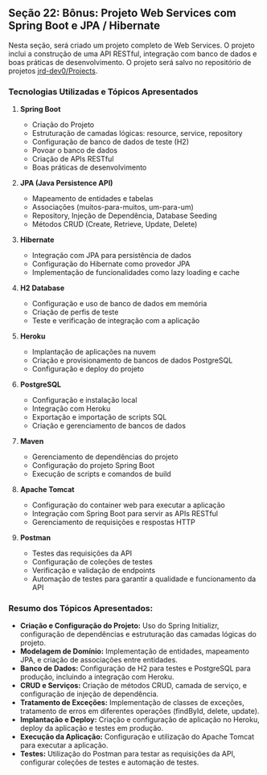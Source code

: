 ## Seção 22: Bônus: Projeto Web Services com Spring Boot e JPA / Hibernate

Nesta seção, será criado um projeto completo de Web Services. O projeto inclui a construção de uma API RESTful, integração com banco de dados e boas práticas de desenvolvimento.
O projeto será salvo no repositório de projetos [jrd-dev0/Projects](https://github.com/jrd-dev0/Projects/tree/main/Java/Public).

### Tecnologias Utilizadas e Tópicos Apresentados

1. **Spring Boot**
    - Criação do Projeto
    - Estruturação de camadas lógicas: resource, service, repository
    - Configuração de banco de dados de teste (H2)
    - Povoar o banco de dados
    - Criação de APIs RESTful
    - Boas práticas de desenvolvimento

2. **JPA (Java Persistence API)**
    - Mapeamento de entidades e tabelas
    - Associações (muitos-para-muitos, um-para-um)
    - Repository, Injeção de Dependência, Database Seeding
    - Métodos CRUD (Create, Retrieve, Update, Delete)

3. **Hibernate**
    - Integração com JPA para persistência de dados
    - Configuração do Hibernate como provedor JPA
    - Implementação de funcionalidades como lazy loading e cache

4. **H2 Database**
    - Configuração e uso de banco de dados em memória
    - Criação de perfis de teste
    - Teste e verificação de integração com a aplicação

5. **Heroku**
    - Implantação de aplicações na nuvem
    - Criação e provisionamento de bancos de dados PostgreSQL
    - Configuração e deploy do projeto

6. **PostgreSQL**
    - Configuração e instalação local
    - Integração com Heroku
    - Exportação e importação de scripts SQL
    - Criação e gerenciamento de bancos de dados

7. **Maven**
    - Gerenciamento de dependências do projeto
    - Configuração do projeto Spring Boot
    - Execução de scripts e comandos de build

8. **Apache Tomcat**
    - Configuração do container web para executar a aplicação
    - Integração com Spring Boot para servir as APIs RESTful
    - Gerenciamento de requisições e respostas HTTP

9. **Postman**
    - Testes das requisições da API
    - Configuração de coleções de testes
    - Verificação e validação de endpoints
    - Automação de testes para garantir a qualidade e funcionamento da API

### Resumo dos Tópicos Apresentados:

- **Criação e Configuração do Projeto:** Uso do Spring Initializr, configuração de dependências e estruturação das camadas lógicas do projeto.
- **Modelagem de Domínio:** Implementação de entidades, mapeamento JPA, e criação de associações entre entidades.
- **Banco de Dados:** Configuração de H2 para testes e PostgreSQL para produção, incluindo a integração com Heroku.
- **CRUD e Serviços:** Criação de métodos CRUD, camada de serviço, e configuração de injeção de dependência.
- **Tratamento de Exceções:** Implementação de classes de exceções, tratamento de erros em diferentes operações (findById, delete, update).
- **Implantação e Deploy:** Criação e configuração de aplicação no Heroku, deploy da aplicação e testes em produção.
- **Execução da Aplicação:** Configuração e utilização do Apache Tomcat para executar a aplicação.
- **Testes:** Utilização do Postman para testar as requisições da API, configurar coleções de testes e automação de testes.